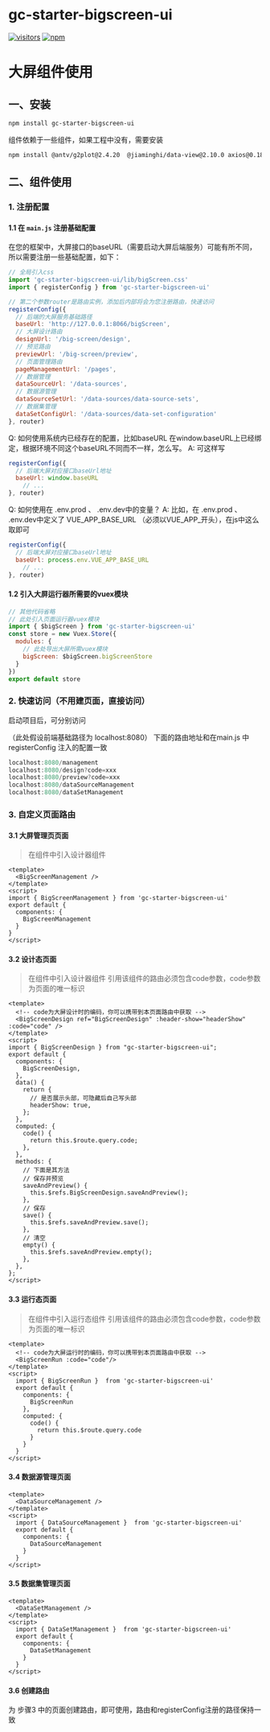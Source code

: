 # <div data-nosnippet="true">gc-starter-bigscreen-ui</div>
[![visitors](https://visitor-badge.laobi.icu/badge?page_id=gcpaas.gc-starter-bigscreen-ui)](https://github.com/gcpaas/gc-starter-bigscreen-ui)
[![npm](https://img.shields.io/npm/dt/gc-starter-bigscreen-ui?label=gc-starter-bigscreen-ui&logo=npm)](https://www.npmjs.com/package/gc-starter-bigscreen-ui)
# 大屏组件使用
## 一、安装

``` bash
npm install gc-starter-bigscreen-ui
```
组件依赖于一些组件，如果工程中没有，需要安装
```bash
npm install @antv/g2plot@2.4.20  @jiaminghi/data-view@2.10.0 axios@0.18.1 element-ui@2.15.6 insert-css@^2.0.0 jquery@^3.6.4  lodash@4.17.21 moment@^2.29.1 qs@^6.9.6 sortablejs@^1.15.0 tiny-sass-compiler@^0.12.2 vue-codemirror@^4.0.6 vue-contextmenujs@^1.4.9 vue-draggable-resizable-gorkys@^2.4.8 vue-json-editor@^1.4.3 vue-json-viewer@^2.2.22 vue-quill-editor@^3.0.6 vue-sketch-ruler@^1.0.3 vuedraggable@^2.24.3 ztree@3.5.24 echarts@^5.2.2
```

## 二、组件使用

### 1. 注册配置
#### 1.1 在 `main.js` 注册基础配置
在您的框架中，大屏接口的baseURL（需要启动大屏后端服务）可能有所不同，所以需要注册一些基础配置，如下：

```js
// 全局引入css
import 'gc-starter-bigscreen-ui/lib/bigScreen.css'
import { registerConfig } from 'gc-starter-bigscreen-ui'

// 第二个参数router是路由实例，添加后内部将会为您注册路由，快速访问
registerConfig({
  // 后端的大屏服务基础路径
  baseUrl: 'http://127.0.0.1:8066/bigScreen',
  // 大屏设计路由
  designUrl: '/big-screen/design',
  // 预览路由
  previewUrl: '/big-screen/preview',
  // 页面管理路由
  pageManagementUrl: '/pages',
  // 数据管理
  dataSourceUrl: '/data-sources',
  // 数据源管理
  dataSourceSetUrl: '/data-sources/data-source-sets',
  // 数据集管理
  dataSetConfigUrl: '/data-sources/data-set-configuration'
}, router)

```

Q: 如何使用系统内已经存在的配置，比如baseURL 在window.baseURL上已经绑定，根据环境不同这个baseURL不同而不一样，怎么写。
A:  可这样写

````js
registerConfig({
  // 后端大屏对应接口baseUrl地址
  baseUrl: window.baseURL
	// ...	
}, router)
````

Q: 如何使用在 .env.prod   、 .env.dev中的变量？
A: 比如，在 .env.prod   、 .env.dev中定义了 VUE_APP_BASE_URL （必须以VUE_APP_开头），在js中这么取即可

```js
registerConfig({
  // 后端大屏对应接口baseUrl地址
  baseUrl: process.env.VUE_APP_BASE_URL
	// ...	
}, router)
```



#### 1.2 引入大屏运行器所需要的vuex模块

```js
// 其他代码省略
// 此处引入页面运行器vuex模块
import { $bigScreen } from 'gc-starter-bigscreen-ui'
const store = new Vuex.Store({
  modules: {
    // 此处导出大屏所需vuex模块
    bigScreen: $bigScreen.bigScreenStore
  }
})
export default store

```

### 2. 快速访问（不用建页面，直接访问）

启动项目后，可分别访问

（此处假设前端基础路径为 localhost:8080）
下面的路由地址和在main.js 中 registerConfig 注入的配置一致

```js
localhost:8080/management
localhost:8080/design?code=xxx
localhost:8080/preview?code=xxx
localhost:8080/dataSourceManagement
localhost:8080/dataSetManagement
```



### 3. 自定义页面路由


#### 3.1 大屏管理页页面
> 在组件中引入设计器组件
```vue
<template>
  <BigScreenManagement />
</template>
<script>
import { BigScreenManagement } from 'gc-starter-bigscreen-ui'
export default {
  components: {
    BigScreenManagement
  }
}
</script>
```



#### 3.2 设计态页面

> 在组件中引入设计器组件
引用该组件的路由必须包含code参数，code参数为页面的唯一标识

```vue
<template>
  <!-- code为大屏设计时的编码，你可以携带到本页面路由中获取 -->
  <BigScreenDesign ref="BigScreenDesign" :header-show="headerShow" :code="code" />
</template>
<script>
import { BigScreenDesign } from "gc-starter-bigscreen-ui";
export default {
  components: {
    BigScreenDesign,
  },
  data() {
    return {
      // 是否展示头部，可隐藏后自己写头部
      headerShow: true,
    };
  },
  computed: {
    code() {
      return this.$route.query.code;
    },
  },
  methods: {
    // 下面是其方法
    // 保存并预览
    saveAndPreview() {
      this.$refs.BigScreenDesign.saveAndPreview();
    },
    // 保存
    save() {
      this.$refs.saveAndPreview.save();
    },
    // 清空
    empty() {
      this.$refs.saveAndPreview.empty();
    },
  },
};
</script>

```



#### 3.3 运行态页面

> 在组件中引入运行态组件
> 引用该组件的路由必须包含code参数，code参数为页面的唯一标识

```vue
<template>
  <!-- code为大屏运行时的编码，你可以携带到本页面路由中获取 -->
  <BigScreenRun :code="code"/>
</template>
<script>
  import { BigScreenRun }  from 'gc-starter-bigscreen-ui'
  export default {
    components: {
      BigScreenRun
    },
    computed: {
      code() {
        return this.$route.query.code
      }
    }
  }
</script>
```





#### 3.4 数据源管理页面

```vue
<template>
  <DataSourceManagement />
</template>
<script>
  import { DataSourceManagement }  from 'gc-starter-bigscreen-ui'
  export default {
    components: {
      DataSourceManagement
    }
  }
</script>
```



#### 3.5 数据集管理页面

```vue
<template>
  <DataSetManagement />
</template>
<script>
  import { DataSetManagement }  from 'gc-starter-bigscreen-ui'
  export default {
    components: {
      DataSetManagement
    }
  }
</script>
```
#### 3.6 创建路由

为 步骤3 中的页面创建路由，即可使用，路由和registerConfig注册的路径保持一致

